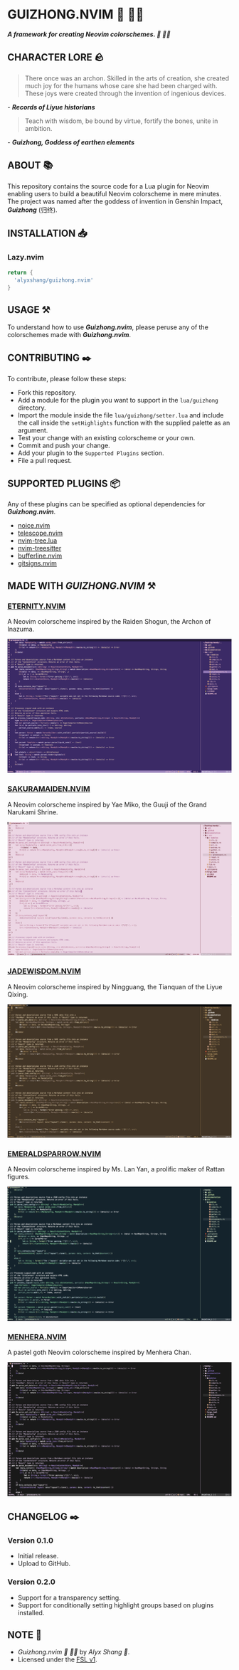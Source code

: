 # GUIZHONG.NVIM :nail_care: :woman_technologist:

***A framework for creating Neovim colorschemes. :nail_care: :woman_technologist:***

## CHARACTER LORE :rock:

> There once was an archon. Skilled in the arts of creation, she created much joy for the humans whose care she had been charged with.
> These joys were created through the invention of ingenious devices. 

\- ***Records of Liyue historians***

> Teach with wisdom, be bound by virtue, fortify the bones, unite in ambition.

\- ***Guizhong, Goddess of earthen elements***

## ABOUT :books:

This repository contains the source code for a Lua plugin for Neovim enabling users to build a beautiful Neovim colorscheme in mere minutes.
The project was named after the goddess of invention in Genshin Impact, ***Guizhong*** (归终).

## INSTALLATION :inbox_tray:

### Lazy.nvim

```Lua
return {
  'alyxshang/guizhong.nvim'
}
```

## USAGE :hammer_and_pick:

To understand how to use ***Guizhong.nvim***, please peruse any of the colorschemes made with ***Guizhong.nvim***.

## CONTRIBUTING :black_nib:

To contribute, please follow these steps:

- Fork this repository.
- Add a module for the plugin you want to support in the `lua/guizhong` directory.
- Import the module inside the file `lua/guizhong/setter.lua` and include the call inside the `setHighlights` function with the supplied palette as an argument.
- Test your change with an existing colorscheme or your own.
- Commit and push your change.
- Add your plugin to the `Supported Plugins` section.
- File a pull request.

## SUPPORTED PLUGINS :package:

Any of these plugins can be specified as optional dependencies for ***Guizhong.nvim***.

- [noice.nvim](https://github.com/folke/noice.nvim)
- [telescope.nvim](https://github.com/nvim-telescope/telescope.nvim)
- [nvim-tree.lua](https://github.com/nvim-tree/nvim-tree.lua)
- [nvim-treesitter](https://github.com/nvim-treesitter/nvim-treesitter)
- [bufferline.nvim](https://github.com/akinsho/bufferline.nvim)
- [gitsigns.nvim](https://github.com/lewis6991/gitsigns.nvim)

## MADE WITH ***GUIZHONG.NVIM*** :hammer_and_pick:

### [ETERNITY.NVIM](https://github.com/alyxshang/eternity.nvim)

A Neovim colorscheme inspired by the Raiden Shogun, the Archon of Inazuma.

<p align="center">
 <img src="https://github.com/alyxshang/eternity.nvim/blob/main/images/screenie.png"/>
</p>


### [SAKURAMAIDEN.NVIM](https://github.com/alyxshang/sakuramaiden.nvim)

A Neovim colorscheme inspired by Yae Miko, the Guuji of the Grand Narukami Shrine.

<p align="center">
 <img src="https://github.com/alyxshang/sakuramaiden.nvim/blob/main/images/screenie.png"/>
</p>

### [JADEWISDOM.NVIM](https://github.com/alyxshang/jadewisdom.nvim)

A Neovim colorscheme inspired by Ningguang, the Tianquan of the Liyue Qixing.

<p align="center">
 <img src="https://github.com/alyxshang/jadewisdom.nvim/blob/main/images/screenie.png"/>
</p>

### [EMERALDSPARROW.NVIM](https://github.com/alyxshang/emeraldsparrow.nvim)

A Neovim colorscheme inspired by Ms. Lan Yan, a prolific maker of Rattan figures.

<p align="center">
 <img src="https://github.com/alyxshang/emeraldsparrow.nvim/blob/main/images/screenie.png"/>
</p>


### [MENHERA.NVIM](https://github.com/alyxshang/menhera.nvim)

A pastel goth Neovim colorscheme inspired by Menhera Chan.

<p align="center">
 <img src="https://github.com/alyxshang/menhera.nvim/blob/main/images/screenie.png"/>
</p>

## CHANGELOG :black_nib:

### Version 0.1.0

- Initial release.
- Upload to GitHub.

### Version 0.2.0

- Support for a transparency setting.
- Support for conditionally setting highlight groups based on plugins installed.

## NOTE :scroll:

- *Guizhong.nvim :nail_care: :woman_technologist:* by *Alyx Shang :black_heart:*.
- Licensed under the [FSL v1](https://github.com/alyxshang/fair-software-license).
